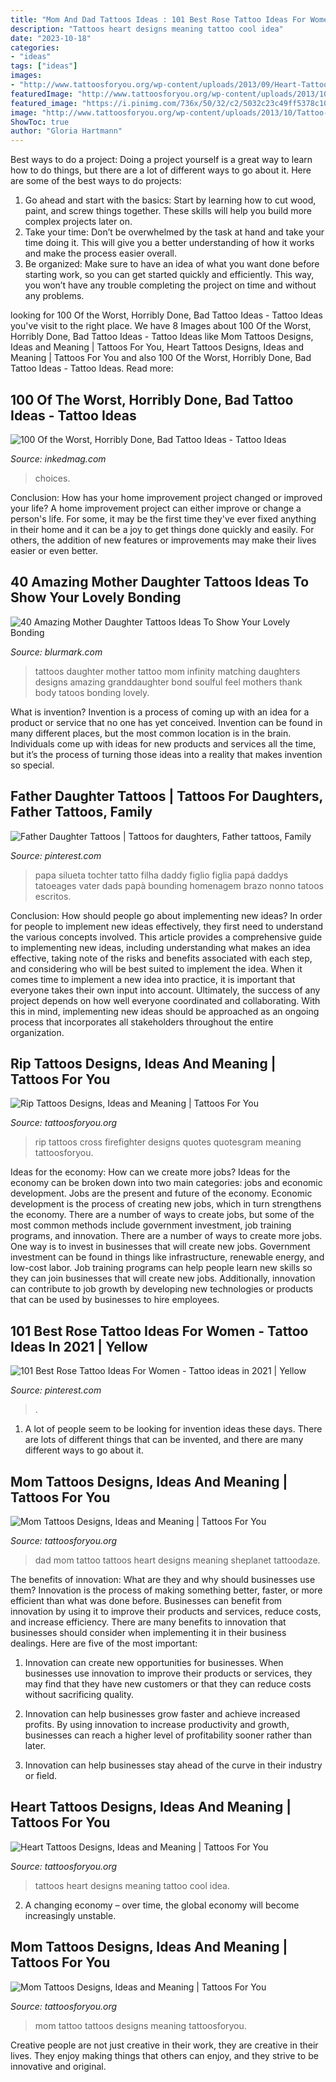```yaml
---
title: "Mom And Dad Tattoos Ideas : 101 Best Rose Tattoo Ideas For Women"
description: "Tattoos heart designs meaning tattoo cool idea"
date: "2023-10-18"
categories:
- "ideas"
tags: ["ideas"]
images:
- "http://www.tattoosforyou.org/wp-content/uploads/2013/09/Heart-Tattoos-For-Women-767x1024.jpg"
featuredImage: "http://www.tattoosforyou.org/wp-content/uploads/2013/10/Tattoo-Mom-604x1024.jpg"
featured_image: "https://i.pinimg.com/736x/50/32/c2/5032c23c49ff5378c1094b1b5003d059.jpg"
image: "http://www.tattoosforyou.org/wp-content/uploads/2013/10/Tattoo-Mom-604x1024.jpg"
ShowToc: true
author: "Gloria Hartmann"
---
```



Best ways to do a project:
Doing a project yourself is a great way to learn how to do things, but there are a lot of different ways to go about it. Here are some of the best ways to do projects: 
1. Go ahead and start with the basics: Start by learning how to cut wood, paint, and screw things together. These skills will help you build more complex projects later on. 
2. Take your time: Don’t be overwhelmed by the task at hand and take your time doing it. This will give you a better understanding of how it works and make the process easier overall. 
3. Be organized: Make sure to have an idea of what you want done before starting work, so you can get started quickly and efficiently. This way, you won’t have any trouble completing the project on time and without any problems.

	

		
looking for 100 Of the Worst, Horribly Done, Bad Tattoo Ideas - Tattoo Ideas you've visit to the right place. We have 8 Images about 100 Of the Worst, Horribly Done, Bad Tattoo Ideas - Tattoo Ideas like Mom Tattoos Designs, Ideas and Meaning | Tattoos For You, Heart Tattoos Designs, Ideas and Meaning | Tattoos For You and also 100 Of the Worst, Horribly Done, Bad Tattoo Ideas - Tattoo Ideas. Read more:
		
    
## 100 Of The Worst, Horribly Done, Bad Tattoo Ideas - Tattoo Ideas

<img loading=lazy src="https://www.inkedmag.com/.image/c_limit%2Ccs_srgb%2Cfl_progressive%2Cq_auto:good%2Cw_700/MTY2ODYzMTI5MzY2NTA1MzI0/nintchdbpict000519402902.jpg" onerror="this.onerror=null;this.src='https://tse4.mm.bing.net/th?id=OIP.Yo48-QzJaVGg2axx9zfR0QHaJ3&amp;pid=15.1';" alt="100 Of the Worst, Horribly Done, Bad Tattoo Ideas - Tattoo Ideas">

_Source: inkedmag.com_

>choices. 

	

Conclusion: How has your home improvement project changed or improved your life?
A home improvement project can either improve or change a person's life. For some, it may be the first time they've ever fixed anything in their home and it can be a joy to get things done quickly and easily. For others, the addition of new features or improvements may make their lives easier or even better.

    
## 40 Amazing Mother Daughter Tattoos Ideas To Show Your Lovely Bonding

<img loading=lazy src="http://www.blurmark.com/wp-content/uploads/2017/03/Mother-Daughter-Tattoo-Design-19.jpg" onerror="this.onerror=null;this.src='https://tse3.mm.bing.net/th?id=OIP.0f82yRKTDa1FFQPSXJ9c3wD5D5&amp;pid=15.1';" alt="40 Amazing Mother Daughter Tattoos Ideas To Show Your Lovely Bonding">

_Source: blurmark.com_

>tattoos daughter mother tattoo mom infinity matching daughters designs amazing granddaughter bond soulful feel mothers thank body tatoos bonding lovely. 

	

What is invention?
Invention is a process of coming up with an idea for a product or service that no one has yet conceived. Invention can be found in many different places, but the most common location is in the brain. Individuals come up with ideas for new products and services all the time, but it’s the process of turning those ideas into a reality that makes invention so special.

    
## Father Daughter Tattoos | Tattoos For Daughters, Father Tattoos, Family

<img loading=lazy src="https://i.pinimg.com/736x/e2/28/03/e228030251c258a9fd2875787ac8d572.jpg" onerror="this.onerror=null;this.src='https://tse1.mm.bing.net/th?id=OIP.jfSbahKtPEXK8RudFJbf4QHaLH&amp;pid=15.1';" alt="Father Daughter Tattoos | Tattoos for daughters, Father tattoos, Family">

_Source: pinterest.com_

>papa silueta tochter tatto filha daddy figlio figlia papá daddys tatoeages vater dads papà bounding homenagem brazo nonno tatoos escritos. 

	

Conclusion: How should people go about implementing new ideas?
In order for people to implement new ideas effectively, they first need to understand the various concepts involved. This article provides a comprehensive guide to implementing new ideas, including understanding what makes an idea effective, taking note of the risks and benefits associated with each step, and considering who will be best suited to implement the idea.
When it comes time to implement a new idea into practice, it is important that everyone takes their own input into account. Ultimately, the success of any project depends on how well everyone coordinated and collaborating. With this in mind, implementing new ideas should be approached as an ongoing process that incorporates all stakeholders throughout the entire organization.

    
## Rip Tattoos Designs, Ideas And Meaning | Tattoos For You

<img loading=lazy src="http://www.tattoosforyou.org/wp-content/uploads/2013/10/Rip-Cross-Tattoos.jpg" onerror="this.onerror=null;this.src='https://tse2.mm.bing.net/th?id=OIP.4QLFK_h9ZaLkk9qbQT_b2AHaJ4&amp;pid=15.1';" alt="Rip Tattoos Designs, Ideas and Meaning | Tattoos For You">

_Source: tattoosforyou.org_

>rip tattoos cross firefighter designs quotes quotesgram meaning tattoosforyou. 

	

Ideas for the economy: How can we create more jobs?
Ideas for the economy can be broken down into two main categories: jobs and economic development. Jobs are the present and future of the economy. Economic development is the process of creating new jobs, which in turn strengthens the economy. There are a number of ways to create jobs, but some of the most common methods include government investment, job training programs, and innovation.
There are a number of ways to create more jobs. One way is to invest in businesses that will create new jobs. Government investment can be found in things like infrastructure, renewable energy, and low-cost labor. Job training programs can help people learn new skills so they can join businesses that will create new jobs. Additionally, innovation can contribute to job growth by developing new technologies or products that can be used by businesses to hire employees.

    
## 101 Best Rose Tattoo Ideas For Women - Tattoo Ideas In 2021 | Yellow

<img loading=lazy src="https://i.pinimg.com/736x/50/32/c2/5032c23c49ff5378c1094b1b5003d059.jpg" onerror="this.onerror=null;this.src='https://tse3.mm.bing.net/th?id=OIP.cP-CvvvWMe4daLe7msTnRQHaJ3&amp;pid=15.1';" alt="101 Best Rose Tattoo Ideas For Women - Tattoo ideas in 2021 | Yellow">

_Source: pinterest.com_

>. 

	

1. A lot of people seem to be looking for invention ideas these days. There are lots of different things that can be invented, and there are many different ways to go about it. 

    
## Mom Tattoos Designs, Ideas And Meaning | Tattoos For You

<img loading=lazy src="http://www.tattoosforyou.org/wp-content/uploads/2013/10/Mom-and-Dad-Tattoos.jpg" onerror="this.onerror=null;this.src='https://tse1.mm.bing.net/th?id=OIP.oWZ-384ozdKOtbTMFtHh0gHaJ4&amp;pid=15.1';" alt="Mom Tattoos Designs, Ideas and Meaning | Tattoos For You">

_Source: tattoosforyou.org_

>dad mom tattoo tattoos heart designs meaning sheplanet tattoodaze. 

	

The benefits of innovation: What are they and why should businesses use them?
Innovation is the process of making something better, faster, or more efficient than what was done before. Businesses can benefit from innovation by using it to improve their products and services, reduce costs, and increase efficiency. There are many benefits to innovation that businesses should consider when implementing it in their business dealings. Here are five of the most important: 
1. Innovation can create new opportunities for businesses. When businesses use innovation to improve their products or services, they may find that they have new customers or that they can reduce costs without sacrificing quality. 

2. Innovation can help businesses grow faster and achieve increased profits. By using innovation to increase productivity and growth, businesses can reach a higher level of profitability sooner rather than later. 

3. Innovation can help businesses stay ahead of the curve in their industry or field.

    
## Heart Tattoos Designs, Ideas And Meaning | Tattoos For You

<img loading=lazy src="http://www.tattoosforyou.org/wp-content/uploads/2013/09/Heart-Tattoos-For-Women-767x1024.jpg" onerror="this.onerror=null;this.src='https://tse3.mm.bing.net/th?id=OIP.uRJ6YawP7MkJvUxzFvBRCgHaJ4&amp;pid=15.1';" alt="Heart Tattoos Designs, Ideas and Meaning | Tattoos For You">

_Source: tattoosforyou.org_

>tattoos heart designs meaning tattoo cool idea. 

	

2. A changing economy – over time, the global economy will become increasingly unstable.

    
## Mom Tattoos Designs, Ideas And Meaning | Tattoos For You

<img loading=lazy src="http://www.tattoosforyou.org/wp-content/uploads/2013/10/Tattoo-Mom-604x1024.jpg" onerror="this.onerror=null;this.src='https://tse4.mm.bing.net/th?id=OIP.X-01ICbOJTeCsrXa2BzL2AHaMj&amp;pid=15.1';" alt="Mom Tattoos Designs, Ideas and Meaning | Tattoos For You">

_Source: tattoosforyou.org_

>mom tattoo tattoos designs meaning tattoosforyou. 

	

Creative people are not just creative in their work, they are creative in their lives. They enjoy making things that others can enjoy, and they strive to be innovative and original.


